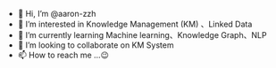 - 👋 Hi, I’m @aaron-zzh
- 👀 I’m interested in Knowledge Management (KM) 、Linked Data
- 🌱 I’m currently learning  Machine learning、Knowledge Graph、NLP
- 💞️ I’m looking to collaborate on KM System
- 📫 How to reach me ...😉

<!---
aaron-zzh/aaron-zzh is a ✨ special ✨ repository because its `README.md` (this file) appears on your GitHub profile.
You can click the Preview link to take a look at your changes.
--->
